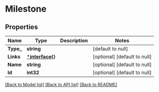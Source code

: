 # Milestone

## Properties
Name | Type | Description | Notes
------------ | ------------- | ------------- | -------------
**Type_** | **string** |  | [default to null]
**Links** | [***interface{}**](interface{}.md) |  | [optional] [default to null]
**Name** | **string** |  | [optional] [default to null]
**Id** | **int32** |  | [optional] [default to null]

[[Back to Model list]](../README.md#documentation-for-models) [[Back to API list]](../README.md#documentation-for-api-endpoints) [[Back to README]](../README.md)

